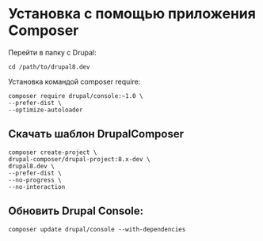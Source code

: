 # Установка с помощью приложения Composer

Перейти в папку с Drupal:

```
cd /path/to/drupal8.dev
```

Установка командой composer require: 

```
composer require drupal/console:~1.0 \
--prefer-dist \
--optimize-autoloader
```

## Скачать шаблон DrupalComposer

```
composer create-project \
drupal-composer/drupal-project:8.x-dev \
drupal8.dev \
--prefer-dist \
--no-progress \
--no-interaction
```

## Обновить Drupal Console:

```
composer update drupal/console --with-dependencies
```
